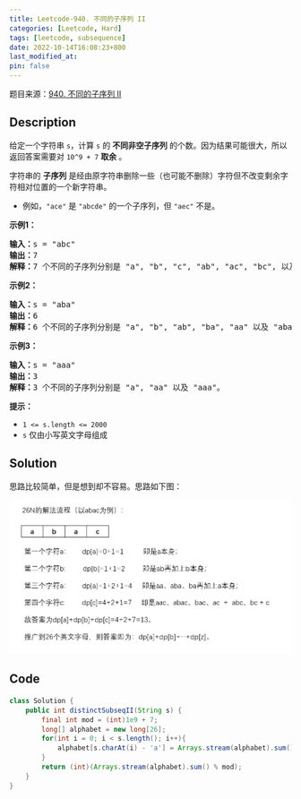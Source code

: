 ```yaml
---
title: Leetcode-940. 不同的子序列 II
categories: [Leetcode, Hard]
tags: [leetcode, subsequence]
date: 2022-10-14T16:08:23+800
last_modified_at: 
pin: false
---
```


题目来源：[940. 不同的子序列 II](https://leetcode.cn/problems/distinct-subsequences-ii/)

## Description

给定一个字符串 `s`，计算 `s` 的 **不同非空子序列** 的个数。因为结果可能很大，所以返回答案需要对 `10^9 + 7` **取余** 。

字符串的 **子序列** 是经由原字符串删除一些（也可能不删除）字符但不改变剩余字符相对位置的一个新字符串。

- 例如，`"ace"` 是 `"abcde"` 的一个子序列，但 `"aec"` 不是。


**示例1：**

<pre>
<strong>输入：</strong>s = "abc"
<strong>输出：</strong>7
<strong>解释：</strong>7 个不同的子序列分别是 "a", "b", "c", "ab", "ac", "bc", 以及 "abc"。
</pre>

**示例2：**

<pre>
<strong>输入：</strong>s = "aba"
<strong>输出：</strong>6
<strong>解释：</strong>6 个不同的子序列分别是 "a", "b", "ab", "ba", "aa" 以及 "aba"。
</pre>

**示例3：**

<pre>
<strong>输入：</strong>s = "aaa"
<strong>输出：</strong>3
<strong>解释：</strong>3 个不同的子序列分别是 "a", "aa" 以及 "aaa"。
</pre>

**提示：**

- `1 <= s.length <= 2000`
- `s` 仅由小写英文字母组成


## Solution

思路比较简单，但是想到却不容易。思路如下图：

![](/images/posts/2022-10-14-16-13-14.png)


## Code
```java
class Solution {
    public int distinctSubseqII(String s) {
        final int mod = (int)1e9 + 7;
        long[] alphabet = new long[26];
        for(int i = 0; i < s.length(); i++){
            alphabet[s.charAt(i) - 'a'] = Arrays.stream(alphabet).sum() % mod + 1;
        }
        return (int)(Arrays.stream(alphabet).sum() % mod);
    }
}
```
